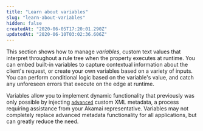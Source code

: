 ```yaml
---
title: "Learn about variables"
slug: "learn-about-variables"
hidden: false
createdAt: "2020-06-05T17:20:01.290Z"
updatedAt: "2020-06-10T03:02:36.606Z"
---
```

This section shows how to manage _variables_, custom text values that interpret throughout a rule tree when the property executes at runtime. You can embed built-in variables to capture contextual information about the client's request, or create your own variables based on a variety of inputs. You can perform conditional logic based on the variable's value, and catch any unforeseen errors that execute on the edge at runtime.

Variables allow you to implement dynamic functionality that previously was only possible by injecting [`advanced`](https://learn.akamai.com/en-us/api/core_features/property_manager/vlatest.html#advanced) custom XML metadata, a process requiring assistance from your Akamai representative. Variables may not completely replace advanced metadata functionality for all applications, but can greatly reduce the need.